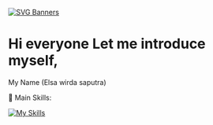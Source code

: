 [![SVG Banners](https://svg-banners.vercel.app/api?type=glitch&text1=Elsa-wirda&width=800&height=200)](https://github.com/Akshay090/svg-banners)
# Hi everyone Let me introduce myself,

My Name (Elsa wirda saputra)

🥇 Main Skills:

[![My Skills](https://skillicons.dev/icons?i=cpp,cs,androidstudio,visualstudio)](https://skillicons.dev)

